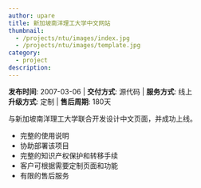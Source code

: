 ```yaml
---
author: upare
title: 新加坡南洋理工大学中文网站
thumbnail:
  - /projects/ntu/images/index.jpg
  - /projects/ntu/images/template.jpg
category:
  - project
description:
---
```

**发布时间**: 2007-03-06 | **交付方式**: 源代码 | **服务方式**: 线上  
**升级方式**: 定制 | **售后周期**: 180天

 与新加坡南洋理工大学联合开发设计中文页面，并成功上线。

- 完整的使用说明
- 协助部署该项目
- 完整的知识产权保护和转移手续
- 客户可根据需要定制页面和功能
- 有限的售后服务

  